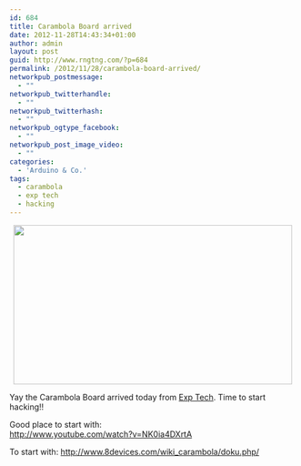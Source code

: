 ```yaml
---
id: 684
title: Carambola Board arrived
date: 2012-11-28T14:43:34+01:00
author: admin
layout: post
guid: http://www.rngtng.com/?p=684
permalink: /2012/11/28/carambola-board-arrived/
networkpub_postmessage:
  - ""
networkpub_twitterhandle:
  - ""
networkpub_twitterhash:
  - ""
networkpub_ogtype_facebook:
  - ""
networkpub_post_image_video:
  - ""
categories:
  - 'Arduino & Co.'
tags:
  - carambola
  - exp tech
  - hacking
---
```

<p style="text-align: center;">
  <img class="aligncenter" src="http://www.exp-tech.de/images/slider_images/carambola-teaser.jpg" alt="" width="490" height="280" />
</p>

Yay the Carambola Board arrived today from [Exp Tech](http://www.exp-tech.de/). Time to start hacking!!

Good place to start with:  
<http://www.youtube.com/watch?v=NK0ia4DXrtA>

To start with: <http://www.8devices.com/wiki_carambola/doku.php/>
